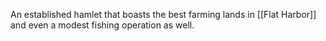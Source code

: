 An established hamlet that boasts the best farming lands in [[Flat Harbor]] and even a modest fishing operation as well. 